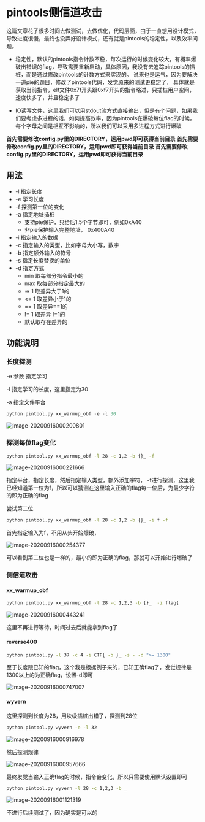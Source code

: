 # pintools侧信道攻击

这篇文章花了很多时间去做测试，去做优化，代码层面，由于一直想用设计模式，导致进度很慢，最终也没弄好设计模式，还有就是pintools的稳定性，以及效率问题。



- 稳定性，默认的pintools指令计数不稳，每次运行的时候变化较大，有概率爆破出错误的flag，导致需要重新启动，具体原因，我没有去追踪pintools的插桩，而是通过修改pintools的计数方式来实现的。 说来也是运气，因为要解决一道pie的题目，修改了pintools代码，发觉原来的测试更稳定了， 具体就是获取当前指令，elf文件0x7f开头跟0xf7开头的指令略过，只插桩用户空间，速度快多了，并且稳定多了

- IO读写文件，这里我们可以用stdout流方式直接输出，但是有个问题，如果我们要考虑多进程的话，如何提高效率，因为pintools在爆破每位flag的时候，每个字母之间是相互不影响的，所以我们可以采用多进程方式进行爆破


**首先需要修改config.py里的DIRECTORY，运用pwd即可获得当前目录**
**首先需要修改config.py里的DIRECTORY，运用pwd即可获得当前目录**
**首先需要修改config.py里的DIRECTORY，运用pwd即可获得当前目录**


## 用法

- -l 指定长度
- -e 学习长度
- -f 探测第一位的变化
- -a 指定地址插桩
  - 支持pie保护，只给后1.5个字节即可，例如0xA40
  - 非pie保护输入完整地址， 0x400A40
- -i 指定输入的数据
- -c 指定输入的类型，比如字母大小写，数字
- -b 指定额外输入的符号
- -s 指定长度替换的单位
- -d 指定方式
  - min 取每部分指令最小的
  - max 取每部分指定最大的
  - =\> 1 取差异大于1的
  - <= 1 取差异小于1的
  - == 1 取差异==1的
  - != 1 取差异 !=1的  
  - 默认取存在差异的



## 功能说明

### 长度探测

-e 参数 指定学习

-l 指定学习的长度，这里指定为30

-a 指定文件平台

```python
python pintool.py xx_warmup_obf -e -l 30
```

![image-20200916000200801](imgs/image-20200916000200801.png)





### 探测每位flag变化

```bash
python pintool.py xx_warmup_obf -l 28 -c 1,2 -b {}_ -f
```

![image-20200916000221666](imgs/image-20200916000221666.png)

指定平台，指定长度，然后指定输入类型，额外添加字符， -f进行探测，这里我已经知道第一位为f，所以可以猜测在这里输入正确的flag每一位后，为最少字符的即为正确的flag



尝试第二位

```bash
python pintool.py xx_warmup_obf -l 28 -c 1,2 -b {}_ -i f -f
```

首先指定输入为f，不用从头开始爆破，

![image-20200916000254377](imgs/image-20200916000254377.png)

可以看到第二位也是一样的，最小的即为正确的flag，那就可以开始进行爆破了



### 侧信道攻击



#### xx_warmup_obf

```bash
python pintool.py xx_warmup_obf -l 28 -c 1,2,3 -b {}_  -i flag{
```



![image-20200916000443241](imgs/image-20200916000443241.png)

这里不再进行等待，时间过去后就能拿到flag了



#### reverse400

```bash
python pintool.py -l 37 -c 4 -i CTF{ -b }_ -s - -d ">= 1300"
```

至于长度跟已知的flag，这个我是根据例子来的，已知正确flag了，发觉规律是1300以上的为正确flag，设置-d即可

![image-20200916000747007](imgs/image-20200916000747007.png)



#### wyvern

这里探测到长度为28，用块级插桩出错了，探测到28位

```bash
python pintool.py wyvern -e -l 32
```

![image-20200916000916978](imgs/image-20200916000916978.png)

然后探测规律

![image-20200916000957666](imgs/image-20200916000957666.png)



最终发觉当输入正确flag的时候，指令会变化，所以只需要使用默认设置即可

```bash
python pintool.py wyvern -l 28 -c 1,2,3 -b _
```

![image-20200916001121319](imgs/image-20200916001121319.png)

不进行后续测试了，因为确实是可以的





